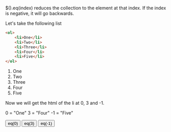 $().eq(index) reduces the collection to the element at that index.  If the index is negative, it will go backwards.


Let's take the following list
```html
<ol>
    <li>One</li>
    <li>Two</li>
    <li>Three</li>
    <li>Four</li>
    <li>Five</li>
</ol>
```

<ol id="eqTest">
    <li>One</li>
    <li>Two</li>
    <li>Three</li>
    <li>Four</li>
    <li>Five</li>
</ol>

Now we will get the html of the li at 0, 3 and -1.

0 = "One"
3 = "Four"
-1 = "Five"


<input type="button" value="eq(0)" onclick="alert($('#eqTest li').eq(0).html())">
<input type="button" value="eq(3)" onclick="alert($('#eqTest li').eq(3).html())">
<input type="button" value="eq(-1)" onclick="alert($('#eqTest li').eq(-1).html())">